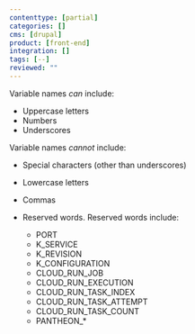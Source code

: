 ```yaml
---
contenttype: [partial]
categories: []
cms: [drupal]
product: [front-end]
integration: []
tags: [--]
reviewed: ""
---
```


Variable names *can* include:

- Uppercase letters
- Numbers
- Underscores

Variable names *cannot* include:

- Special characters (other than underscores)
- Lowercase letters
- Commas
- Reserved words. Reserved words include:

    - PORT
    - K_SERVICE
    - K_REVISION
    - K_CONFIGURATION
    - CLOUD_RUN_JOB
    - CLOUD_RUN_EXECUTION
    - CLOUD_RUN_TASK_INDEX
    - CLOUD_RUN_TASK_ATTEMPT
    - CLOUD_RUN_TASK_COUNT
    - PANTHEON_*
